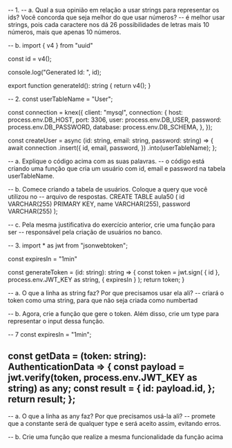 -- 1. 
-- a. Qual a sua opinião em relação a usar strings para representar os ids? Você concorda que seja melhor do que usar números?
-- é melhor usar strings, pois cada caractere nos dá 26 possibilidades de letras mais 10 números, mais que apenas 10 números.

-- b.
import { v4 } from "uuid"

const id = v4();

console.log("Generated Id: ", id);

export function generateId(): string {
    return v4();
  }

-- 2.
const userTableName = "User";

const connection = knex({
  client: "mysql",
  connection: {
    host: process.env.DB_HOST,
    port: 3306,
    user: process.env.DB_USER,
    password: process.env.DB_PASSWORD,
    database: process.env.DB_SCHEMA,
  },
});

const createUser = async (id: string, email: string, password: string) => {
  await connection
    .insert({
      id,
      email,
      password,
    })
    .into(userTableName);
};

-- a. Explique o código acima com as suas palavras.
-- o código está criando uma função que cria um usuário com id, email e password na tabela userTableName.


-- b. Comece criando a tabela de usuários. Coloque a query que você utilizou no -- arquivo de respostas.
CREATE TABLE aula50 (
id VARCHAR(255) PRIMARY KEY,
name VARCHAR(255),
password VARCHAR(255)
);

-- c. Pela mesma justificativa do exercício anterior, crie uma função para ser  -- responsável pela criação de usuários no banco.


-- 3.
import * as jwt from "jsonwebtoken";

const expiresIn = "1min"

const generateToken = (id: string): string => {
  const token = jwt.sign(
    {
      id
    },
    process.env.JWT_KEY as string,
    {
      expiresIn
    }
  );
  return token;
}

-- a. O que a linha as string faz? Por que precisamos usar ela ali?
-- criará o token como uma string, para que não seja criada como numbertad

-- b. Agora, crie a função que gere o token. Além disso, crie um type  para representar o input dessa função.

-- 7
const expiresIn = "1min";

const getData = (token: string): AuthenticationData => {
  const payload = jwt.verify(token, process.env.JWT_KEY as string) as any;
  const result = {
    id: payload.id,
  };
  return result;
};
-- 
-- a. O que a linha as any faz? Por que precisamos usá-la ali?
-- promete que a constante será de qualquer type e será aceito assim, evitando erros.

-- b. Crie uma função que realize a mesma funcionalidade da função acima